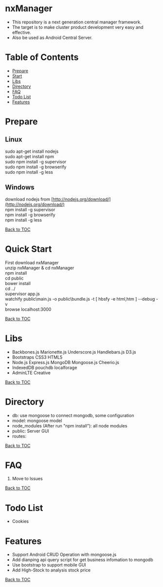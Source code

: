 nxManager
=========

* This repository is a next generation central manager framework.
* The target is to make cluster product development very easy and effective.
* Also be used as Android Central Server.

Table of Contents
=================

* [Prepare](#prepare)
* [Start](#start)
* [Libs](#libs)
* [Directory](#directory)
* [FAQ](#faq)
* [Todo List](#todo-list)
* [Features](#features)

Prepare
=======

Linux
-----

sudo apt-get install nodejs  
sudo apt-get install npm  
sudo npm install -g supervisor  
sudo npm install -g browserify  
sudo npm install -g less  

Windows
-------

download nodejs from [http://nodejs.org/download/](http://nodejs.org/download/)  
npm install -g supervisor  
npm install -g browserify  
npm install -g less  

[Back to TOC](#table-of-contents)

Quick Start
=====

First download nxManager  
unzip nxManager & cd nxManager  
npm install  
cd public  
bower install  
cd ../  
supervisor app.js  
watchify public\main.js -o public\bundle.js -t [ hbsfy -e html,htm ] --debug -v  
browse localhost:3000  

[Back to TOC](#table-of-contents)

Libs
====

* Backbones.js Marionette.js Underscore.js Handlebars.js D3.js
* Bootstraps CSS3 HTML5
* Node.js Express.js MongoDB Mongoose.js Cheerio.js
* IndexedDB pouchdb localforage  
* AdminLTE Creative  

[Back to TOC](#table-of-contents)

Directory
=========

* db: use mongoose to connect mongodb, some configuration
* model: mongoose model
* node_modules (After run "npm install"): all node modules
* public: Server GUI
* routes: 

[Back to TOC](#table-of-contents)

FAQ
===

1. Move to Issues  

[Back to TOC](#table-of-contents)

Todo List
=========

* Cookies  

Features
========

* Support Android CRUD Operation with mongoose.js
* Add dianping api query script for get business infomation to mongodb
* Use bootstrap to support mobile GUI
* Add High-Stock to analysis stock price

[Back to TOC](#table-of-contents)